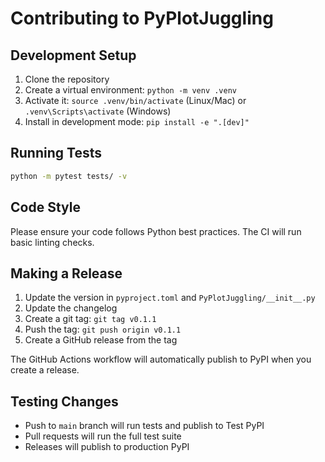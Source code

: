 # Contributing to PyPlotJuggling

## Development Setup

1. Clone the repository
2. Create a virtual environment: `python -m venv .venv`
3. Activate it: `source .venv/bin/activate` (Linux/Mac) or `.venv\Scripts\activate` (Windows)
4. Install in development mode: `pip install -e ".[dev]"`

## Running Tests

```bash
python -m pytest tests/ -v
```

## Code Style

Please ensure your code follows Python best practices. The CI will run basic linting checks.

## Making a Release

1. Update the version in `pyproject.toml` and `PyPlotJuggling/__init__.py`
2. Update the changelog
3. Create a git tag: `git tag v0.1.1`
4. Push the tag: `git push origin v0.1.1`
5. Create a GitHub release from the tag

The GitHub Actions workflow will automatically publish to PyPI when you create a release.

## Testing Changes

- Push to `main` branch will run tests and publish to Test PyPI
- Pull requests will run the full test suite
- Releases will publish to production PyPI
